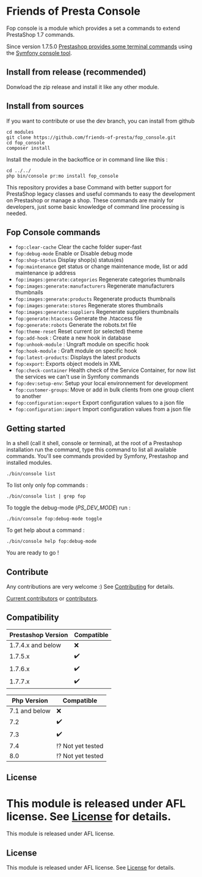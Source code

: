 # Friends of Presta Console

Fop console is a module which provides a set a commands to extend PrestaShop 1.7 commands.

Since version 1.7.5.0 [Prestashop provides some terminal commands](https://devdocs.prestashop.com/1.7/modules/concepts/commands/) using the [Symfony console tool](https://symfony.com/doc/3.4/console.html).



## Install from release (recommended)

Donwload the zip release and install it like any other module.

## Install from sources

If you want to contribute or use the dev branch, you can install from github

```
cd modules 
git clone https://github.com/friends-of-presta/fop_console.git
cd fop_console
composer install
```
Install the module in the backoffice or in command line like this :
```
cd ../../
php bin/console pr:mo install fop_console
```

This repository provides a base Command with better support for PrestaShop legacy classes and useful commands to easy the development on Prestashop or manage a shop.
These commands are mainly for developers, just some basic knowledge of command line processing is needed.

## Fop Console commands

* `fop:clear-cache` Clear the cache folder super-fast
* `fop:debug-mode` Enable or Disable debug mode
* `fop:shop-status` Display shop(s) status(es)
* `fop:maintenance` get status or change maintenance mode, list or add maintenance ip address
* `fop:images:generate:categories` Regenerate categories thumbnails
* `fop:images:generate:manufacturers` Regenerate manufacturers thumbnails
* `fop:images:generate:products` Regenerate products thumbnails
* `fop:images:generate:stores` Regenerate stores thumbnails
* `fop:images:generate:suppliers` Regenerate suppliers thumbnails
* `fop:generate:htaccess` Generate the .htaccess file
* `fop:generate:robots`   Generate the robots.txt file
* `fop:theme-reset` Reset current (or selected) theme
* `fop:add-hook` : Create a new hook in database
* `fop:unhook-module` : Ungraft module on specific hook
* `fop:hook-module` : Graft module on specific hook
* `fop:latest-products`: Displays the latest products
* `fop:export`: Exports object models in XML
* `fop:check-container`   Health check of the Service Container, for now list the services we can't use in Symfony commands
* `fop:dev:setup-env`: Setup your local environnement for development
* `fop:customer-groups`: Move or add in bulk clients from one group client to another
* `fop:configuration:export` Export configuration values to a json file
* `fop:configuration:import` Import configuration values from a json file

## Getting started

In a shell (call it shell, console or terminal), at the root of a Prestashop installation run the command, type this command to list all available commands.
You'll see commands provided by Symfony, Prestashop and installed modules.
```shell
./bin/console list
```

To list only only fop commands :
```shell
./bin/console list | grep fop
```

To toggle the debug-mode (_PS_DEV_MODE_) run :
```shell
./bin/console fop:debug-mode toggle
```

To get help about a command :
```shell
./bin/console help fop:debug-mode
```

You are ready to go !

## Contribute

Any contributions are very welcome :)
See [Contributing](/CONTRIBUTING.md) for details.

[Current contributors](https://github.com/friends-of-presta/fop_console/graphs/contributors) or [contributors](/CONTRIBUTORS.md).

## Compatibility

| Prestashop Version | Compatible |
| ------------------ | -----------|
| 1.7.4.x and below | :x: |
| 1.7.5.x | :heavy_check_mark: |
| 1.7.6.x | :heavy_check_mark: |
| 1.7.7.x | :heavy_check_mark: |

| Php Version | Compatible |
| ------ | -----------|
| 7.1 and below | :x: |
| 7.2 | :heavy_check_mark: |
| 7.3| :heavy_check_mark: |
| 7.4 | :interrobang: Not yet tested |
| 8.0 | :interrobang: Not yet tested |


## License

This module is released under AFL license.
See [License](/docs/licenses/LICENSE.txt) for details.
=======
This module is released under AFL license.

## License

This module is released under AFL license.
See [License](/docs/licenses/LICENSE.txt) for details.

